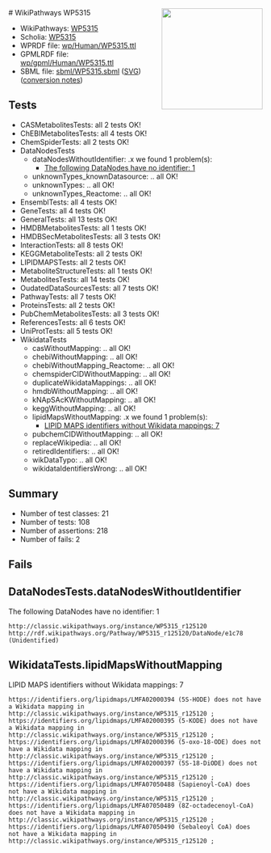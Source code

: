 <img style="float: right; width: 200px" src="../logo.png" />
# WikiPathways WP5315

* WikiPathways: [WP5315](https://identifiers.org/wikipathways:WP5315)
* Scholia: [WP5315](https://scholia.toolforge.org/wikipathways/WP5315)
* WPRDF file: [wp/Human/WP5315.ttl](../wp/Human/WP5315.ttl)
* GPMLRDF file: [wp/gpml/Human/WP5315.ttl](../wp/gpml/Human/WP5315.ttl)
* SBML file: [sbml/WP5315.sbml](../sbml/WP5315.sbml) ([SVG](../sbml/WP5315.svg)) ([conversion notes](../sbml/WP5315.txt))

## Tests
* CASMetabolitesTests: all 2 tests OK!
* ChEBIMetabolitesTests: all 4 tests OK!
* ChemSpiderTests: all 2 tests OK!
* DataNodesTests
    * dataNodesWithoutIdentifier: .x we found 1 problem(s):
        * [The following DataNodes have no identifier: 1](#d2d32fa0)
    * unknownTypes_knownDatasource: .. all OK!
    * unknownTypes: .. all OK!
    * unknownTypes_Reactome: .. all OK!
* EnsemblTests: all 4 tests OK!
* GeneTests: all 4 tests OK!
* GeneralTests: all 13 tests OK!
* HMDBMetabolitesTests: all 1 tests OK!
* HMDBSecMetabolitesTests: all 3 tests OK!
* InteractionTests: all 8 tests OK!
* KEGGMetaboliteTests: all 2 tests OK!
* LIPIDMAPSTests: all 2 tests OK!
* MetaboliteStructureTests: all 1 tests OK!
* MetabolitesTests: all 14 tests OK!
* OudatedDataSourcesTests: all 7 tests OK!
* PathwayTests: all 7 tests OK!
* ProteinsTests: all 2 tests OK!
* PubChemMetabolitesTests: all 3 tests OK!
* ReferencesTests: all 6 tests OK!
* UniProtTests: all 5 tests OK!
* WikidataTests
    * casWithoutMapping: .. all OK!
    * chebiWithoutMapping: .. all OK!
    * chebiWithoutMapping_Reactome: .. all OK!
    * chemspiderCIDWithoutMapping: .. all OK!
    * duplicateWikidataMappings: .. all OK!
    * hmdbWithoutMapping: .. all OK!
    * kNApSAcKWithoutMapping: .. all OK!
    * keggWithoutMapping: .. all OK!
    * lipidMapsWithoutMapping: .x we found 1 problem(s):
        * [LIPID MAPS identifiers without Wikidata mappings: 7](#7dfdfb47)
    * pubchemCIDWithoutMapping: .. all OK!
    * replaceWikipedia: .. all OK!
    * retiredIdentifiers: .. all OK!
    * wikDataTypo: .. all OK!
    * wikidataIdentifiersWrong: .. all OK!


## Summary

* Number of test classes: 21
* Number of tests: 108
* Number of assertions: 218
* Number of fails: 2

## Fails

<a name="d2d32fa0" />

## DataNodesTests.dataNodesWithoutIdentifier

The following DataNodes have no identifier: 1
```
http://classic.wikipathways.org/instance/WP5315_r125120 http://rdf.wikipathways.org/Pathway/WP5315_r125120/DataNode/e1c78 (Unidentified)
```

<a name="7dfdfb47" />

## WikidataTests.lipidMapsWithoutMapping

LIPID MAPS identifiers without Wikidata mappings: 7
```
https://identifiers.org/lipidmaps/LMFA02000394 (5S-HODE) does not have a Wikidata mapping in http://classic.wikipathways.org/instance/WP5315_r125120 ; 
https://identifiers.org/lipidmaps/LMFA02000395 (5-KODE) does not have a Wikidata mapping in http://classic.wikipathways.org/instance/WP5315_r125120 ; 
https://identifiers.org/lipidmaps/LMFA02000396 (5-oxo-18-ODE) does not have a Wikidata mapping in http://classic.wikipathways.org/instance/WP5315_r125120 ; 
https://identifiers.org/lipidmaps/LMFA02000397 (5S-18-DiODE) does not have a Wikidata mapping in http://classic.wikipathways.org/instance/WP5315_r125120 ; 
https://identifiers.org/lipidmaps/LMFA07050488 (Sapienoyl-CoA) does not have a Wikidata mapping in http://classic.wikipathways.org/instance/WP5315_r125120 ; 
https://identifiers.org/lipidmaps/LMFA07050489 (8Z-octadecenoyl-CoA) does not have a Wikidata mapping in http://classic.wikipathways.org/instance/WP5315_r125120 ; 
https://identifiers.org/lipidmaps/LMFA07050490 (Sebaleoyl CoA) does not have a Wikidata mapping in http://classic.wikipathways.org/instance/WP5315_r125120 ; 
```

